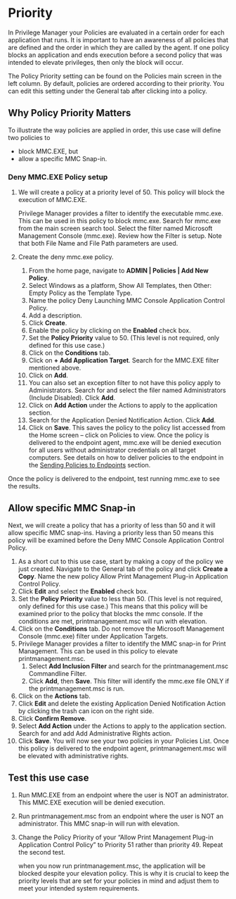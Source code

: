[title]: # (Priority)
[tags]: # (policy)
[priority]: # (6)
# Priority

In Privilege Manager your Policies are evaluated in a certain order for each application that runs. It is important to have an awareness of all policies that are defined and the order in which they are called by the agent. If one policy blocks an application and ends execution before a second policy that was intended to elevate privileges, then only the block will occur.

The Policy Priority setting can be found on the Policies main screen in the left column. By default, policies are ordered according to their priority. You can edit this setting under the General tab after clicking into a policy.

## Why Policy Priority Matters

To illustrate the way policies are applied in order, this use case will define two policies to 

* block MMC.EXE, but
* allow a specific MMC Snap-in.

### Deny MMC.EXE Policy setup

1. We will create a policy at a priority level of 50.  This policy will block the execution of MMC.EXE.

   Privilege Manager provides a filter to identify the executable mmc.exe. This can be used in this policy to block mmc.exe. Search for mmc.exe from the main screen search tool. Select the filter named Microsoft Management Console (mmc.exe). Review how the Filter is setup. Note that both File Name and File Path parameters are used.

2. Create the deny mmc.exe policy.

   1. From the home page, navigate to __ADMIN | Policies | Add New Policy__.
   1. Select Windows as a platform, Show All Templates, then Other: Empty Policy as the Template Type.
   1. Name the policy Deny Launching MMC Console Application Control Policy.
   1. Add a description.  
   1. Click __Create__.
   1. Enable the policy by clicking on the __Enabled__ check box.
   1. Set the __Policy Priority__ value to 50. (This level is not required, only defined for this use case.)
   1. Click on the __Conditions__ tab.
   1. Click on __+ Add Application Target__. Search for the MMC.EXE filter mentioned above.
   1. Click on __Add__.
   1. You can also set an exception filter to not have this policy apply to Administrators. Search for and select the filer named Administrators (Include Disabled). Click __Add__.
   1. Click on __Add Action__ under the Actions to apply to the application section.
   1. Search for the Application Denied Notification Action. Click __Add__.
   1. Click on __Save__. This saves the policy to the policy list accessed from the Home screen – click on Policies to view.  Once the policy is delivered to the endpoint agent, mmc.exe will be denied execution for all users without administrator credentials on all target computers. See details on how to deliver policies to the endpoint in the [Sending Policies to Endpoints](ac-policy-endpoints.md) section.

Once the policy is delivered to the endpoint, test running mmc.exe to see the results.
  
## Allow specific MMC Snap-in

Next, we will create a policy that has a priority of less than 50 and it will allow specific MMC snap-ins.  Having a priority less than 50 means this policy will be examined before the Deny MMC Console Application Control Policy.

1. As a short cut to this use case, start by making a copy of the policy we just created. Navigate to the General tab of the policy and click __Create a Copy__. Name the new policy Allow Print Management Plug-in Application Control Policy.
1. Click __Edit__ and select the __Enabled__ check box.
1. Set the __Policy Priority__ value to less than 50. (This level is not required, only defined for this use case.) This means that this policy will be examined prior to the policy that blocks the mmc console. If the conditions are met, printmanagement.msc will run with elevation.
1. Click on the __Conditions__ tab. Do not remove the Microsoft Management Console (mmc.exe) filter under Application Targets.
1. Privilege Manager provides a filter to identify the MMC snap-in for Print Management. This can be used in this policy to elevate printmanagement.msc.
   1. Select __Add Inclusion Filter__ and search for the printmanagement.msc Commandline Filter.
   1. Click __Add__, then __Save__. This filter will identify the mmc.exe file ONLY if the printmanagement.msc is run.
1. Click on the __Actions__ tab.
1. Click __Edit__ and delete the existing Application Denied Notification Action by clicking the trash can icon on the right side.
1. Click __Confirm Remove__.
1. Select __Add Action__ under the Actions to apply to the application section. Search for and add Add Administrative Rights action. 
1. Click __Save__. You will now see your two policies in your Policies List. Once this policy is delivered to the endpoint agent, printmanagement.msc will be elevated with administrative rights.

## Test this use case

1. Run MMC.EXE from an endpoint where the user is NOT an administrator. This MMC.EXE execution will be denied execution.
1. Run printmanagement.msc from an endpoint where the user is NOT an administrator. This MMC snap-in will run with elevation.
1. Change the Policy Priority of your “Allow Print Management Plug-in Application Control Policy” to Priority 51 rather than priority 49. Repeat the second test.

   when you now run printmanagement.msc, the application will be blocked despite your elevation policy. This is why it is crucial to keep the priority levels that are set for your policies in mind and adjust them to meet your intended system requirements.
